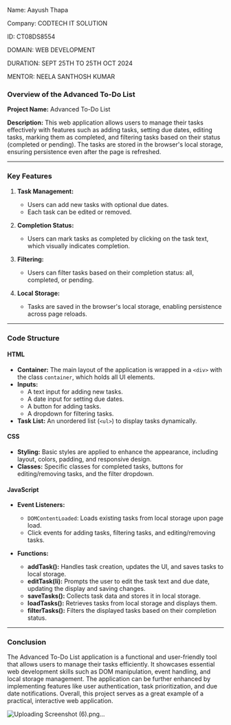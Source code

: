 Name: Aayush Thapa

Company: CODTECH IT SOLUTION

ID: CT08DS8554

DOMAIN: WEB DEVELOPMENT

DURATION: SEPT 25TH TO 25TH OCT 2024

MENTOR: NEELA SANTHOSH KUMAR

### Overview of the Advanced To-Do List

**Project Name:** Advanced To-Do List

**Description:** This web application allows users to manage their tasks effectively with features such as adding tasks, setting due dates, editing tasks, marking them as completed, and filtering tasks based on their status (completed or pending). The tasks are stored in the browser's local storage, ensuring persistence even after the page is refreshed.

---

### Key Features

1. **Task Management:**
   - Users can add new tasks with optional due dates.
   - Each task can be edited or removed.

2. **Completion Status:**
   - Users can mark tasks as completed by clicking on the task text, which visually indicates completion.

3. **Filtering:**
   - Users can filter tasks based on their completion status: all, completed, or pending.

4. **Local Storage:**
   - Tasks are saved in the browser's local storage, enabling persistence across page reloads.

---

### Code Structure

#### HTML

- **Container:** The main layout of the application is wrapped in a `<div>` with the class `container`, which holds all UI elements.
- **Inputs:** 
  - A text input for adding new tasks.
  - A date input for setting due dates.
  - A button for adding tasks.
  - A dropdown for filtering tasks.
- **Task List:** An unordered list (`<ul>`) to display tasks dynamically.

#### CSS

- **Styling:** Basic styles are applied to enhance the appearance, including layout, colors, padding, and responsive design.
- **Classes:** Specific classes for completed tasks, buttons for editing/removing tasks, and the filter dropdown.

#### JavaScript

- **Event Listeners:** 
  - `DOMContentLoaded`: Loads existing tasks from local storage upon page load.
  - Click events for adding tasks, filtering tasks, and editing/removing tasks.
  
- **Functions:**
  - **addTask():** Handles task creation, updates the UI, and saves tasks to local storage.
  - **editTask(li):** Prompts the user to edit the task text and due date, updating the display and saving changes.
  - **saveTasks():** Collects task data and stores it in local storage.
  - **loadTasks():** Retrieves tasks from local storage and displays them.
  - **filterTasks():** Filters the displayed tasks based on their completion status.

---

### Conclusion

The Advanced To-Do List application is a functional and user-friendly tool that allows users to manage their tasks efficiently. It showcases essential web development skills such as DOM manipulation, event handling, and local storage management. The application can be further enhanced by implementing features like user authentication, task prioritization, and due date notifications. Overall, this project serves as a great example of a practical, interactive web application.

![Uploading Screenshot (6).png…]()
